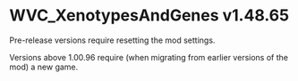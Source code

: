 # WVC_XenotypesAndGenes v1.48.65
 
Pre-release versions require resetting the mod settings.

Versions above 1.00.96 require (when migrating from earlier versions of the mod) a new game.